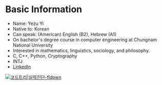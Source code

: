 # Basic Information
- Name\: Yezu Yi
- Native to\: Korean
- Can speak\: (American) English (B2), Hebrew (A1)
- On bachelor's degree course in computer engineering at Chungnam National University
- Interested in mathematics, linguistics, sociology, and philosophy.
- C, C++, Python, Cryptography
- INTJ
- [LinkedIn](https://www.linkedin.com/in/yezu-yi/)

[![코드트리|실력진단-fldpwn](https://banner.codetree.ai/v1/banner/fldpwn)](https://www.codetree.ai/profiles/fldpwn)
